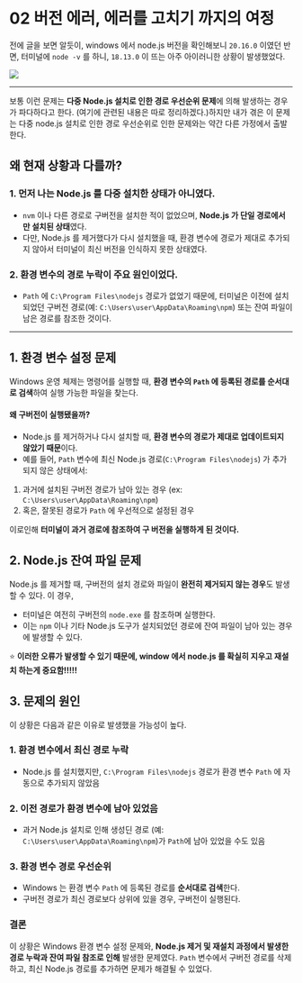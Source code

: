 02 버전 에러, 에러를 고치기 까지의 여정
===
 전에 글을 보면 알듯이, windows 에서 node.js 버전을 확인해보니 `20.16.0` 이였던 반면, 터미널에 `node -v` 를 하니, `18.13.0` 이 뜨는 아주 아이러니한 상황이 발생했었다.

![](https://private-user-images.githubusercontent.com/167315197/387979572-26ff64a6-9a5f-492a-a14f-4c092589498b.png?jwt=eyJhbGciOiJIUzI1NiIsInR5cCI6IkpXVCJ9.eyJpc3MiOiJnaXRodWIuY29tIiwiYXVkIjoicmF3LmdpdGh1YnVzZXJjb250ZW50LmNvbSIsImtleSI6ImtleTUiLCJleHAiOjE3MzIwODYxMTEsIm5iZiI6MTczMjA4NTgxMSwicGF0aCI6Ii8xNjczMTUxOTcvMzg3OTc5NTcyLTI2ZmY2NGE2LTlhNWYtNDkyYS1hMTRmLTRjMDkyNTg5NDk4Yi5wbmc_WC1BbXotQWxnb3JpdGhtPUFXUzQtSE1BQy1TSEEyNTYmWC1BbXotQ3JlZGVudGlhbD1BS0lBVkNPRFlMU0E1M1BRSzRaQSUyRjIwMjQxMTIwJTJGdXMtZWFzdC0xJTJGczMlMkZhd3M0X3JlcXVlc3QmWC1BbXotRGF0ZT0yMDI0MTEyMFQwNjU2NTFaJlgtQW16LUV4cGlyZXM9MzAwJlgtQW16LVNpZ25hdHVyZT1kNGIyY2Y1YjM5NDIwMzkwMDFhMWM0Yjk2YTExNjgwNTRlZWU0ODdjYjlmMjg5MjA1MDhjMTdlMGQxOGNhZTNjJlgtQW16LVNpZ25lZEhlYWRlcnM9aG9zdCJ9.8LDBJ8h_YGvz43-QY-IW5iwVzMCkmsD8Zoea98OJEI4)

---
보통 이런 문제는 **다중 Node.js 설치로 인한 경로 우선순위 문제**에 의해 발생하는 경우가 파다하다고 한다. (여기에 관련된 내용은 따로 정리하겠다.)하지만 내가 겪은 이 문제는 다중 node.js 설치로 인한 경로 우선순위로 인한 문제와는 약간 다른 가정에서 출발한다. 

## 왜 현재 상황과 다를까?

### 1. 먼저 나는 Node.js 를 다중 설치한 상태가 아니였다.
- `nvm` 이나 다른 경로로 구버전을 설치한 적이 없었으며, **Node.js 가 단일 경로에서만 설치된 상태**였다.
- 다만, Node.js 를 제거했다가 다시 설치했을 때, 환경 변수에 경로가 제대로 추가되지 않아서 터미널이 최신 버전을 인식하지 못한 상태였다.

### 2. 환경 변수의 경로 누락이 주요 원인이었다.
- `Path` 에 `C:\Program Files\nodejs` 경로가 없었기 때문에, 터미널은 이전에 설치되었던 구버전 경로(예: `C:\Users\user\AppData\Roaming\npm`) 또는 잔여 파일이 남은 경로를 참조한 것이다. 

---

## 1. 환경 변수 설정 문제
Windows 운영 체제는 명령어를 실행할 때, **환경 변수의 `Path` 에 등록된 경로를 순서대로 검색**하여 실행 가능한 파일을 찾는다.

#### 왜 구버전이 실행됐을까?
- Node.js 를 제거하거나 다시 설치할 때, **환경 변수의 경로가 제대로 업데이트되지 않았기 때문**이다.
- 예를 들어, `Path` 변수에 최신 Node.js 경로(`C:\Program Files\nodejs`) 가 추가되지 않은 상태에서:

1. 과거에 설치된 구버전 경로가 남아 있는 경우 (ex: `C:\Users\user\AppData\Roaming\npm`)
2. 혹은, 잘못된 경로가 `Path` 에 우선적으로 설정된 경우

이로인해 **터미널이 과거 경로에 참조하여 구 버전을 실행하게 된 것이다.**

## 2. Node.js 잔여 파일 문제
Node.js 를 제거할 때, 구버전의 설치 경로와 파일이 **완전히 제거되지 않는 경우**도 발생할 수 있다. 이 경우,
- 터미널은 여전히 구버전의 `node.exe` 를 참조하며 실행한다.
- 이는 `npm` 이나 기타 Node.js 도구가 설치되었던 경로에 잔여 파일이 남아 있는 경우에 발생할 수 있다.

⭐ **이러한 오류가 발생할 수 있기 때문에, window 에서 node.js 를 확실히 지우고 재설치 하는게 중요함!!!!!**

## 3. 문제의 원인
이 상황은 다음과 같은 이유로 발생했을 가능성이 높다.

### 1. 환경 변수에서 최신 경로 누락
- Node.js 를 설치했지만, `C:\Program Files\nodejs` 경로가 환경 변수 `Path` 에 자동으로 추가되지 않았음

### 2. 이전 경로가 환경 변수에 남아 있었음 
- 과거 Node.js 설치로 인해 생성딘 경로 (예: `C:\Users\user\AppData\Roaming\npm`)가 `Path`에 남아 있었을 수도 있음

### 3. 환경 변수 경로 우선순위
- Windows 는 환경 변수 `Path` 에 등록된 경로를 **순서대로 검색**한다.
- 구버전 경로가 최신 경로보다 상위에 있을 경우, 구버전이 실행된다.

### 결론
이 상황은 Windows 환경 변수 설정 문제와, **Node.js 제거 및 재설치 과정에서 발생한 경로 누락과 잔여 파일 참조로 인해** 발생한 문제였다. `Path` 변수에서 구버전 경로를 삭제하고, 최신 Node.js 경로를 추가하면 문제가 해결될 수 있었다.

